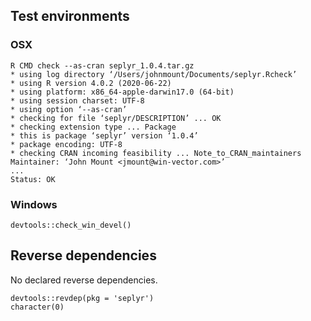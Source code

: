 

## Test environments

### OSX

    R CMD check --as-cran seplyr_1.0.4.tar.gz
    * using log directory ‘/Users/johnmount/Documents/seplyr.Rcheck’
    * using R version 4.0.2 (2020-06-22)
    * using platform: x86_64-apple-darwin17.0 (64-bit)
    * using session charset: UTF-8
    * using option ‘--as-cran’
    * checking for file ‘seplyr/DESCRIPTION’ ... OK
    * checking extension type ... Package
    * this is package ‘seplyr’ version ‘1.0.4’
    * package encoding: UTF-8
    * checking CRAN incoming feasibility ... Note_to_CRAN_maintainers
    Maintainer: ‘John Mount <jmount@win-vector.com>’
    ...
    Status: OK


### Windows

    devtools::check_win_devel()



## Reverse dependencies

No declared reverse dependencies.

    devtools::revdep(pkg = 'seplyr')
    character(0)
